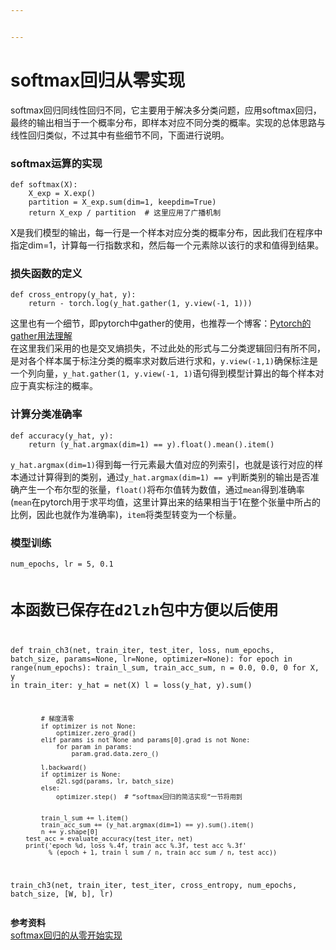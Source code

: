 ```yaml
---


---
```


<h1 id="softmax回归从零实现">softmax回归从零实现</h1>
<p>softmax回归同线性回归不同，它主要用于解决多分类问题，应用softmax回归，最终的输出相当于一个概率分布，即样本对应不同分类的概率。实现的总体思路与线性回归类似，不过其中有些细节不同，下面进行说明。</p>
<h3 id="softmax运算的实现">softmax运算的实现</h3>
<pre><code>def softmax(X):
    X_exp = X.exp()
    partition = X_exp.sum(dim=1, keepdim=True)
    return X_exp / partition  # 这里应用了广播机制
</code></pre>
<p>X是我们模型的输出，每一行是一个样本对应分类的概率分布，因此我们在程序中指定dim=1，计算每一行指数求和，然后每一个元素除以该行的求和值得到结果。</p>
<h3 id="损失函数的定义">损失函数的定义</h3>
<pre><code>def cross_entropy(y_hat, y):
    return - torch.log(y_hat.gather(1, y.view(-1, 1)))
</code></pre>
<p>这里也有一个细节，即pytorch中gather的使用，也推荐一个博客：<a href="https://www.cnblogs.com/HongjianChen/p/9451526.html">Pytorch的gather用法理解</a><br>
在这里我们采用的也是交叉熵损失，不过此处的形式与二分类逻辑回归有所不同，是对各个样本属于标注分类的概率求对数后进行求和，<code>y.view(-1,1)</code>确保标注是一个列向量，<code>y_hat.gather(1, y.view(-1, 1)</code>语句得到模型计算出的每个样本对应于真实标注的概率。</p>
<h3 id="计算分类准确率">计算分类准确率</h3>
<pre><code>def accuracy(y_hat, y):
    return (y_hat.argmax(dim=1) == y).float().mean().item()
</code></pre>
<p><code>y_hat.argmax(dim=1)</code>得到每一行元素最大值对应的列索引，也就是该行对应的样本通过计算得到的类别，通过<code>y_hat.argmax(dim=1) == y</code>判断类别的输出是否准确产生一个布尔型的张量，<code>float()</code>将布尔值转为数值，通过<code>mean</code>得到准确率(<code>mean</code>在pytorch用于求平均值，这里计算出来的结果相当于1在整个张量中所占的比例，因此也就作为准确率)，<code>item</code>将类型转变为一个标量。</p>
<h3 id="模型训练">模型训练</h3>
<pre><code>num_epochs, lr = 5, 0.1

# 本函数已保存在d2lzh包中方便以后使用
def train_ch3(net, train_iter, test_iter, loss, num_epochs, batch_size,
              params=None, lr=None, optimizer=None):
    for epoch in range(num_epochs):
        train_l_sum, train_acc_sum, n = 0.0, 0.0, 0
        for X, y in train_iter:
            y_hat = net(X)
            l = loss(y_hat, y).sum()

            # 梯度清零
            if optimizer is not None:
                optimizer.zero_grad()
            elif params is not None and params[0].grad is not None:
                for param in params:
                    param.grad.data.zero_()

            l.backward()
            if optimizer is None:
                d2l.sgd(params, lr, batch_size)
            else:
                optimizer.step()  # “softmax回归的简洁实现”一节将用到


            train_l_sum += l.item()
            train_acc_sum += (y_hat.argmax(dim=1) == y).sum().item()
            n += y.shape[0]
        test_acc = evaluate_accuracy(test_iter, net)
        print('epoch %d, loss %.4f, train acc %.3f, test acc %.3f'
              % (epoch + 1, train_l_sum / n, train_acc_sum / n, test_acc))

train_ch3(net, train_iter, test_iter, cross_entropy, num_epochs, batch_size, [W, b], lr)
</code></pre>
<p><strong>参考资料</strong><br>
<a href="https://tangshusen.me/Dive-into-DL-PyTorch/#/chapter03_DL-basics/3.6_softmax-regression-scratch">softmax回归的从零开始实现</a></p>

